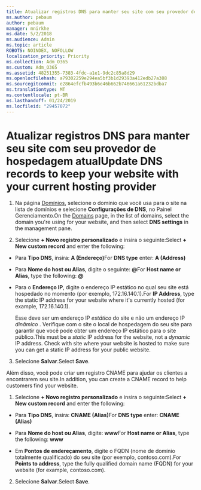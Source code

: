 ```yaml
---
title: Atualizar registros DNS para manter seu site com seu provedor de hospedagem atual
ms.author: pebaum
author: pebaum
manager: mnirkhe
ms.date: 5/2/2018
ms.audience: Admin
ms.topic: article
ROBOTS: NOINDEX, NOFOLLOW
localization_priority: Priority
ms.collection: Adm_O365
ms.custom: Adm_O365
ms.assetid: 48251355-7383-4fdc-a1e1-9dc2c85a8d29
ms.openlocfilehash: a79302259e294ea5bf3b1d29393a412edb27a388
ms.sourcegitcommit: e2864efcfb493b6e46b662b746661a61232bdba7
ms.translationtype: MT
ms.contentlocale: pt-BR
ms.lasthandoff: 01/24/2019
ms.locfileid: "29457072"
---
```

# <a name="update-dns-records-to-keep-your-website-with-your-current-hosting-provider"></a><span data-ttu-id="260e8-102">Atualizar registros DNS para manter seu site com seu provedor de hospedagem atual</span><span class="sxs-lookup"><span data-stu-id="260e8-102">Update DNS records to keep your website with your current hosting provider</span></span>

1. <span data-ttu-id="260e8-103">Na página [Domínios](https://portal.office.com/adminportal/home#/Domains), selecione o domínio que você usa para o site na lista de domínios e selecione **Configurações de DNS**, no Painel Gerenciamento.</span><span class="sxs-lookup"><span data-stu-id="260e8-103">On the [Domains](https://portal.office.com/adminportal/home#/Domains) page, in the list of domains, select the domain you're using for your website, and then select **DNS settings** in the management pane.</span></span> 
    
2. <span data-ttu-id="260e8-104">Selecione **+ Novo registro personalizado** e insira o seguinte:</span><span class="sxs-lookup"><span data-stu-id="260e8-104">Select **+ New custom record** and enter the following:</span></span> 
    
  - <span data-ttu-id="260e8-105">Para **Tipo DNS**, insira: **A (Endereço)**</span><span class="sxs-lookup"><span data-stu-id="260e8-105">For **DNS type** enter: **A (Address)**</span></span>
    
  - <span data-ttu-id="260e8-106">Para **Nome do host ou Alias**, digite o seguinte: **@**</span><span class="sxs-lookup"><span data-stu-id="260e8-106">For **Host name or Alias**, type the following: **@**</span></span>
    
  - <span data-ttu-id="260e8-107">Para o **Endereço IP**, digite o endereço IP estático no qual seu site está hospedado no momento (por exemplo, 172.16.140.1).</span><span class="sxs-lookup"><span data-stu-id="260e8-107">For **IP Address**, type the static IP address for your website where it's currently hosted (for example, 172.16.140.1).</span></span> 
    
    <span data-ttu-id="260e8-p101">Esse deve ser um endereço IP  *estático*  do site e não um endereço IP  *dinâmico*  . Verifique com o site o local de hospedagem do seu site para garantir que você pode obter um endereço IP estático para o site público.</span><span class="sxs-lookup"><span data-stu-id="260e8-p101">This must be a  *static*  IP address for the website, not a  *dynamic*  IP address. Check with site where your website is hosted to make sure you can get a static IP address for your public website.</span></span> 
    
3. <span data-ttu-id="260e8-110">Selecione **Salvar**.</span><span class="sxs-lookup"><span data-stu-id="260e8-110">Select **Save**.</span></span> 
    
<span data-ttu-id="260e8-111">Além disso, você pode criar um registro CNAME para ajudar os clientes a encontrarem seu site.</span><span class="sxs-lookup"><span data-stu-id="260e8-111">In addition, you can create a CNAME record to help customers find your website.</span></span>
  
1. <span data-ttu-id="260e8-112">Selecione **+ Novo registro personalizado** e insira o seguinte:</span><span class="sxs-lookup"><span data-stu-id="260e8-112">Select **+ New custom record** and enter the following:</span></span> 
    
  - <span data-ttu-id="260e8-113">Para **Tipo DNS**, insira: **CNAME (Alias)**</span><span class="sxs-lookup"><span data-stu-id="260e8-113">For **DNS type** enter: **CNAME (Alias)**</span></span>
    
  - <span data-ttu-id="260e8-114">Para **Nome do host ou Alias**, digite: **www**</span><span class="sxs-lookup"><span data-stu-id="260e8-114">For **Host name or Alias**, type the following: **www**</span></span>
    
  - <span data-ttu-id="260e8-115">Em **Pontos de endereçamento**, digite o FQDN (nome de domínio totalmente qualificado) do seu site (por exemplo, contoso.com).</span><span class="sxs-lookup"><span data-stu-id="260e8-115">For **Points to address**, type the fully qualified domain name (FQDN) for your website (for example, contoso.com).</span></span> 
    
2. <span data-ttu-id="260e8-116">Selecione **Salvar**.</span><span class="sxs-lookup"><span data-stu-id="260e8-116">Select **Save**.</span></span> 
    

